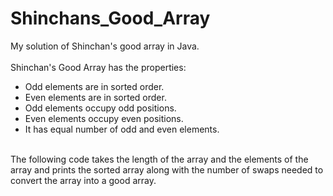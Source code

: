 # Shinchans_Good_Array
My solution of Shinchan's good array in Java.
<br>
<br>
Shinchan's Good Array has the properties: <br>
* Odd elements are in sorted order. <br>
* Even elements are in sorted order. <br>
* Odd elements occupy odd positions. <br>
* Even elements occupy even positions. <br>
* It has equal number of odd and even elements. <br>
<br>
The following code takes the length of the array and the elements of the array and prints the sorted array along with the number of swaps needed to convert the array into a good array.
